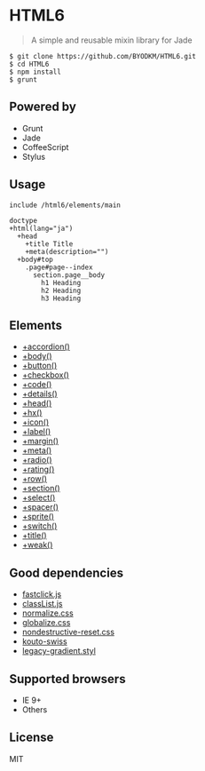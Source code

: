 # HTML6

> A simple and reusable mixin library for Jade

```
$ git clone https://github.com/BYODKM/HTML6.git
$ cd HTML6
$ npm install
$ grunt
```

## Powered by

- Grunt
- Jade
- CoffeeScript
- Stylus

## Usage

```
include /html6/elements/main

doctype
+html(lang="ja")
  +head
    +title Title
    +meta(description="")
  +body#top
    .page#page--index
      section.page__body
        h1 Heading
        h2 Heading
        h3 Heading
```

## Elements

- [+accordion()](html6/elements/mixins/accordion.jade)
- [+body()](html6/elements/mixins/body.jade)
- [+button()](html6/elements/mixins/button.jade)
- [+checkbox()](html6/elements/mixins/checkbox.jade)
- [+code()](html6/elements/mixins/code.jade)
- [+details()](html6/elements/mixins/details.jade)
- [+head()](html6/elements/mixins/head.jade)
- [+hx()](html6/elements/mixins/hx.jade)
- [+icon()](html6/elements/mixins/icon.jade)
- [+label()](html6/elements/mixins/label.jade)
- [+margin()](html6/elements/mixins/margin.jade)
- [+meta()](html6/elements/mixins/meta.jade)
- [+radio()](html6/elements/mixins/radio.jade)
- [+rating()](html6/elements/mixins/rating.jade)
- [+row()](html6/elements/mixins/row.jade)
- [+section()](html6/elements/mixins/section.jade)
- [+select()](html6/elements/mixins/select.jade)
- [+spacer()](html6/elements/mixins/spacer.jade)
- [+sprite()](html6/elements/mixins/sprite.jade)
- [+switch()](html6/elements/mixins/switch.jade)
- [+title()](html6/elements/mixins/title.jade)
- [+weak()](html6/elements/mixins/weak.jade)

## Good dependencies

- [fastclick.js](https://github.com/ftlabs/fastclick)
- [classList.js](https://github.com/eligrey/classList.js)
- [normalize.css](https://github.com/necolas/normalize.css)
- [globalize.css](https://github.com/BYODKM/globalize.css)
- [nondestructive-reset.css](https://github.com/BYODKM/nondestructive-reset.css)
- [kouto-swiss](https://github.com/krkn/kouto-swiss)
- [legacy-gradient.styl](https://github.com/BYODKM/legacy-gradient.styl)

## Supported browsers

- IE 9+
- Others

## License

MIT
